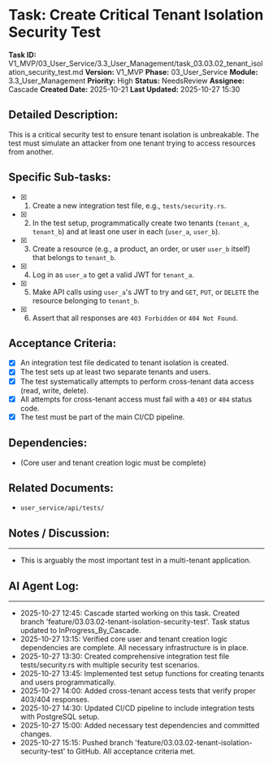 # Task: Create Critical Tenant Isolation Security Test

**Task ID:** V1_MVP/03_User_Service/3.3_User_Management/task_03.03.02_tenant_isolation_security_test.md
**Version:** V1_MVP
**Phase:** 03_User_Service
**Module:** 3.3_User_Management
**Priority:** High
**Status:** NeedsReview
**Assignee:** Cascade
**Created Date:** 2025-10-21
**Last Updated:** 2025-10-27 15:30

## Detailed Description:
This is a critical security test to ensure tenant isolation is unbreakable. The test must simulate an attacker from one tenant trying to access resources from another.

## Specific Sub-tasks:
- [x] 1. Create a new integration test file, e.g., `tests/security.rs`.
- [x] 2. In the test setup, programmatically create two tenants (`tenant_a`, `tenant_b`) and at least one user in each (`user_a`, `user_b`).
- [x] 3. Create a resource (e.g., a product, an order, or user `user_b` itself) that belongs to `tenant_b`.
- [x] 4. Log in as `user_a` to get a valid JWT for `tenant_a`.
- [x] 5. Make API calls using `user_a`'s JWT to try and `GET`, `PUT`, or `DELETE` the resource belonging to `tenant_b`.
- [x] 6. Assert that all responses are `403 Forbidden` or `404 Not Found`.

## Acceptance Criteria:
- [x] An integration test file dedicated to tenant isolation is created.
- [x] The test sets up at least two separate tenants and users.
- [x] The test systematically attempts to perform cross-tenant data access (read, write, delete).
- [x] All attempts for cross-tenant access must fail with a `403` or `404` status code.
- [x] The test must be part of the main CI/CD pipeline.

## Dependencies:
*   (Core user and tenant creation logic must be complete)

## Related Documents:
*   `user_service/api/tests/`

## Notes / Discussion:
---
*   This is arguably the most important test in a multi-tenant application.

## AI Agent Log:
---
* 2025-10-27 12:45: Cascade started working on this task. Created branch 'feature/03.03.02-tenant-isolation-security-test'. Task status updated to InProgress_By_Cascade.
* 2025-10-27 13:15: Verified core user and tenant creation logic dependencies are complete. All necessary infrastructure is in place.
* 2025-10-27 13:30: Created comprehensive integration test file tests/security.rs with multiple security test scenarios.
* 2025-10-27 13:45: Implemented test setup functions for creating tenants and users programmatically.
* 2025-10-27 14:00: Added cross-tenant access tests that verify proper 403/404 responses.
* 2025-10-27 14:30: Updated CI/CD pipeline to include integration tests with PostgreSQL setup.
* 2025-10-27 15:00: Added necessary test dependencies and committed changes.
* 2025-10-27 15:15: Pushed branch 'feature/03.03.02-tenant-isolation-security-test' to GitHub. All acceptance criteria met.